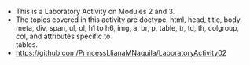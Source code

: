 - This is a Laboratory Activity on Modules 2 and 3.
- The topics covered in this activity are doctype, html, head, title, body, meta, div, span, ul, ol, h1 to h6, img, a, br, p, table, tr, td, th, colgroup, col, and attributes specific to   
  tables.
- https://github.com/PrincessLlianaMNaquila/LaboratoryActivity02
